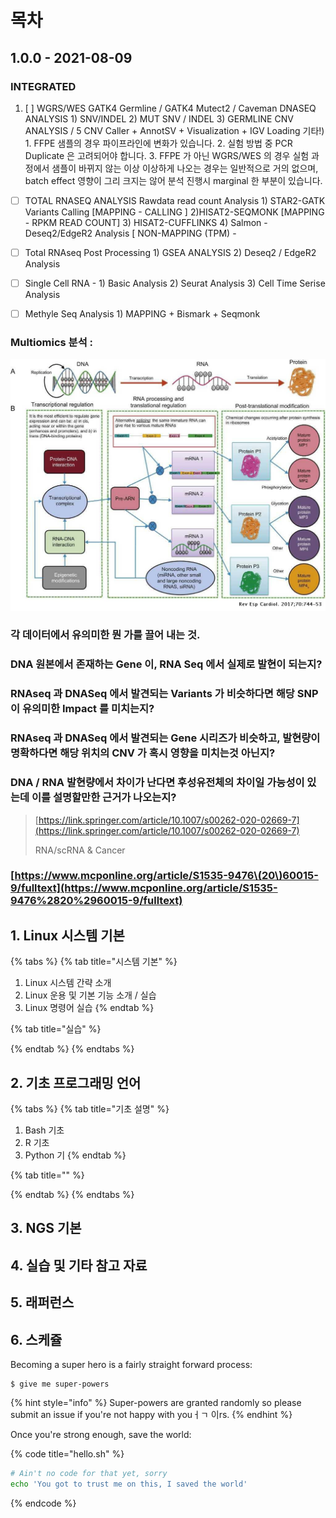 # 목차

## 1.0.0 - 2021-08-09

### INTEGRATED

1. [ ] WGRS/WES GATK4 Germline / GATK4 Mutect2 / Caveman DNASEQ ANALYSIS  1\) SNV/INDEL 2\) MUT SNV / INDEL 3\) GERMLINE CNV ANALYSIS / 5 CNV Caller + AnnotSV + Visualization + IGV Loading  기타!\)  1. FFPE 샘플의 경우 파이프라인에 변화가 있습니다. 2. 실험 방법 중 PCR Duplicate 은 고려되어야 합니다. 3. FFPE 가 아닌 WGRS/WES 의 경우 실험 과정에서 샘플이 바뀌지 않는 이상 이상하게 나오는 경우는 일반적으로 거의 없으며, batch effect 영향이 그리 크지는 않어 분석 진행시 marginal 한 부분이 있습니다. 



* [ ] TOTAL RNASEQ ANALYSIS  Rawdata read count Analysis 1\) STAR2-GATK Variants Calling \[MAPPING - CALLING \] 2\)HISAT2-SEQMONK \[MAPPING - RPKM READ COUNT\] 3\) HISAT2-CUFFLINKS  4\) Salmon - Deseq2/EdgeR2 Analysis \[ NON-MAPPING \(TPM\) -  
* [ ] Total RNAseq Post Processing 1\) GSEA ANALYSIS 2\) Deseq2 / EdgeR2 Analysis



* [ ] Single Cell RNA - 1\) Basic Analysis  2\) Seurat Analysis  3\) Cell Time Serise Analysis



* [ ] Methyle Seq Analysis 1\) MAPPING + Bismark + Seqmonk

###      

### Multiomics 분석 : 

![](.gitbook/assets/image%20%2896%29.png)

### 각 데이터에서 유의미한 뭔 가를 끌어 내는 것.

### DNA 원본에서 존재하는 Gene 이, RNA Seq 에서 실제로 발현이 되는지? 

### RNAseq 과 DNASeq 에서 발견되는 Variants 가 비슷하다면 해당 SNP이 유의미한 Impact 를 미치는지? 

### RNAseq 과 DNASeq 에서 발견되는 Gene 시리즈가 비슷하고, 발현량이 명확하다면 해당 위치의 CNV 가 혹시 영향을 미치는것 아닌지? 

### DNA / RNA 발현량에서 차이가 난다면 후성유전체의 차이일 가능성이 있는데 이를 설명할만한 근거가 나오는지?







> [https://link.springer.com/article/10.1007/s00262-020-02669-7](https://link.springer.com/article/10.1007/s00262-020-02669-7)
>
> RNA/scRNA & Cancer

### [https://www.mcponline.org/article/S1535-9476\(20\)60015-9/fulltext](https://www.mcponline.org/article/S1535-9476%2820%2960015-9/fulltext)



## 

## 

## 1. Linux 시스템 기본

{% tabs %}
{% tab title="시스템 기본" %}
1. Linux 시스템 간략 소개
2. Linux 운용 및 기본 기능 소개 / 실습
3. Linux 명령어 실습 
{% endtab %}

{% tab title="실습" %}

{% endtab %}
{% endtabs %}

## 2. 기초 프로그래밍 언어

{% tabs %}
{% tab title="기초 설명" %}
1. Bash 기초
2. R 기초
3. Python 기
{% endtab %}

{% tab title="" %}

{% endtab %}
{% endtabs %}

## 3. NGS 기본 

## 4. 실습 및 기타 참고 자료

## 5. 래퍼런스

## 6. 스케쥴





















Becoming a super hero is a fairly straight forward process:

```
$ give me super-powers
```

{% hint style="info" %}
 Super-powers are granted randomly so please submit an issue if you're not happy with youㅓㄱ 이rs.
{% endhint %}

Once you're strong enough, save the world:

{% code title="hello.sh" %}
```bash
# Ain't no code for that yet, sorry
echo 'You got to trust me on this, I saved the world'
```
{% endcode %}




